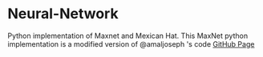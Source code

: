 # Neural-Network
Python implementation of Maxnet and Mexican Hat.
This MaxNet python implementation is a modified version of @amaljoseph 's code [GitHub Page](https://github.com/amaljoseph/ann_assignments/blob/master/maxnet.py) 
